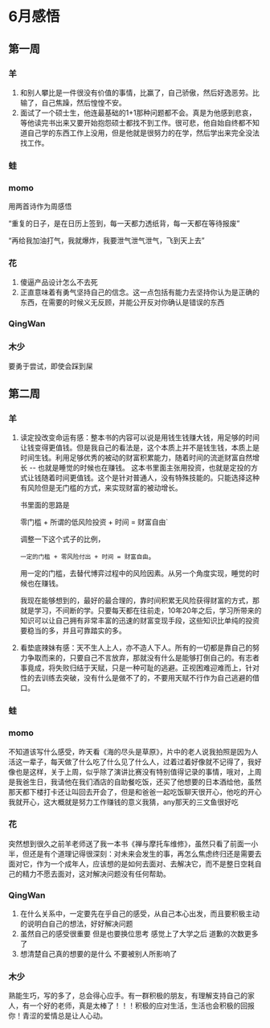 # 6月感悟
## 第一周
### 羊
1. 和别人攀比是一件很没有价值的事情，比赢了，自己骄傲，然后好逸恶劳。比输了，自己焦躁，然后惶惶不安。
2. 面试了一个硕士生，他连最基础的1+1那种问题都不会。真是为他感到悲哀，等他读完书出来又要开始抱怨硕士都找不到工作。很可悲，他自始自终都不知道自己学的东西工作上没用，但是他就是很努力的在学，然后学出来完全没法找工作。

### 蛙


### momo
用两首诗作为周感悟

“重复的日子，是在日历上签到，每一天都力透纸背，每一天都在等待报废”

“再给我加油打气，我就爆炸，我要泄气泄气泄气，飞到天上去”

### 花
1. 傻逼产品设计怎么不去死
2. 正直意味着有勇气坚持自己的信念。这一点包括有能力去坚持你认为是正确的东西，在需要的时候义无反顾，并能公开反对你确认是错误的东西

### QingWan

### 木少
要勇于尝试，即使会踩到屎

## 第二周
### 羊
1. 读定投改变命运有感：整本书的内容可以说是用钱生钱赚大钱，用足够的时间让钱变得更值钱。但是我自己的看法是，这个本质上并不是钱生钱，本质上是时间生钱。利用足够优秀的被动的财富积累能力，随着时间的流逝财富自然增长 -- 也就是睡觉的时候也在赚钱。
   这本书里面主张用投资，也就是定投的方式让钱随着时间更值钱。这个是针对普通人，没有特殊技能的。只能选择这种有风险但是无门槛的方式，来实现财富的被动增长。

   书里面的思路是

   零门槛 + 所谓的低风险投资 + 时间 = 财富自由`

   调整一下这个式子的比例，

   `一定的门槛 + 零风险付出 + 时间 = 财富自由`。

   用一定的门槛，去替代博弈过程中的风险因素。从另一个角度实现，睡觉的时候也在赚钱。

   我现在能够想到的，最好的最合理的，靠时间积累无风险获得财富的方式，那就是学习，不间断的学。只要每天都在往前走，10年20年之后，学习所带来的知识可以让自己拥有非常丰富的迅速的财富变现手段，这些知识比单纯的投资要稳当的多，并且可靠踏实的多。
3. 看垫底辣妹有感：天不生人上人，亦不造人下人。所有的一切都是靠自己的努力争取而来的，只要自己不言放弃，那就没有什么是能够打倒自己的。有志者事竟成，将失败归结于天赋，只是一种可耻的逃避。正视困难迎难而上，针对性的去训练去突破，没有什么是做不了的，不要用天赋不行作为自己逃避的借口。


### 蛙


### momo
不知道该写什么感受，昨天看《海的尽头是草原》，片中的老人说我拍照是因为人活这一辈子，每天做了什么吃了什么见了什么人，过着过着好像就不记得了，我好像也是这样，关于上周，似乎除了演讲比赛没有特别值得记录的事情，哦对，上周是我爸生日，我请他在我们酒店的自助餐吃饭，还买了他想要的日本酒给他，虽然那天都下楼打卡还让叫回去开会了，但是和爸爸一起吃饭聊天很开心，他吃的开心我就开心，这大概就是努力工作赚钱的意义我猜，any那天的三文鱼很好吃

### 花
突然想到很久之前羊老师送了我一本书《禅与摩托车维修》，虽然只看了前面一小半，但还是有个道理记得很深刻：对未来会发生的事，再怎么焦虑终归还是需要去面对它，作为一个成年人，应该想的是如何去面对、去解决它，而不是整日空耗自己的精力不愿去面对，这对解决问题没有任何帮助。


### QingWan
1. 在什么关系中，一定要先在乎自己的感受，从自己本心出发，而且要积极主动的说明白自己的想法，好好解决问题
2. 虽然自己的感受很重要 但是也要换位思考 感觉上了大学之后 道歉的次数更多了
3. 想清楚自己真的想要的是什么 不要被别人所影响了

### 木少
熟能生巧，写的多了，总会得心应手。有一群积极的朋友，有理解支持自己的家人，有一个好的老师，真是太棒了！！！积极的应对生活，生活也会积极的回报你！青涩的爱情总是让人心动。
